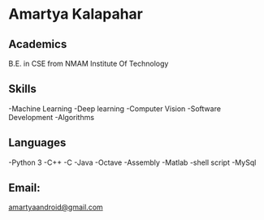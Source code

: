 # Amartya Kalapahar

## Academics

B.E. in CSE from NMAM Institute Of Technology

## Skills

-Machine Learning
-Deep learning
-Computer Vision
-Software Development
-Algorithms

## Languages

-Python 3
-C++
-C
-Java
-Octave
-Assembly
-Matlab
-shell script
-MySql

## Email:
amartyaandroid@gmail.com